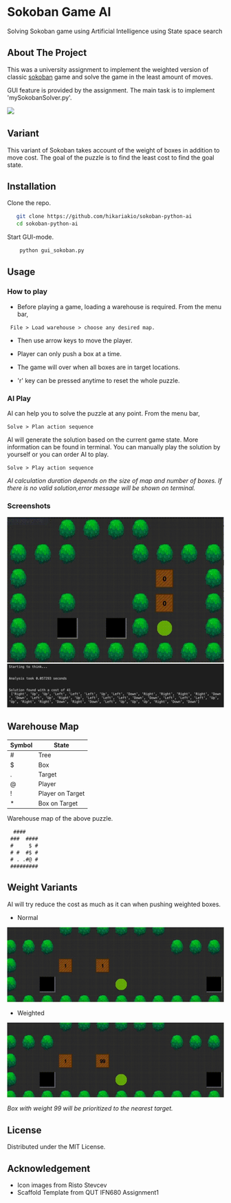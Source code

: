 # Sokoban Game AI

Solving Sokoban game using Artificial Intelligence using State space search

<!-- ABOUT THE PROJECT -->
## About The Project
<!-- screenshot -->

This was a university assignment to implement the weighted version of classic [sokoban](https://en.wikipedia.org/wiki/Sokoban) game and solve the game in the least amount of moves.

GUI feature is provided by the assignment. The main task is to implement 'mySokobanSolver.py'.

![](https://upload.wikimedia.org/wikipedia/commons/4/4b/Sokoban_ani.gif)


## Variant
<!-- variant -->

This variant of Sokoban takes account of the weight of boxes in addition to move cost. The goal of the puzzle is to find the least cost to find the goal state.

## Installation
<!-- installation -->

Clone the repo.

```sh
   git clone https://github.com/hikariakio/sokoban-python-ai
   cd sokoban-python-ai
   ```
   
Start GUI-mode.

```sh
    python gui_sokoban.py
```

## Usage
<!-- usage -->

### How to play

* Before playing a game, loading a warehouse is required.  From the menu bar,
```
 File > Load warehouse > choose any desired map.
```
* Then use arrow keys to move the player. 

* Player can only push a box at a time. 

* The game will over when all boxes are in target locations.

* 'r' key can be pressed anytime to reset the whole puzzle.


### AI Play

AI can help you to solve the puzzle at any point. From the menu bar,

```
Solve > Plan action sequence
```

AI will generate the solution based on the current game state. More information can be found in terminal. You can manually play the solution by yourself or you can order AI to play.

```
Solve > Play action sequence
```

*AI calculation duration depends on the size of map and number of boxes. If there is no valid solution,error message will be shown on terminal.*

### Screenshots

![initial-state](images/ss/gameplay1.gif)
![terminal1](images/ss/terminal1.png)



## Warehouse Map

| Symbol       | State      |
| ---          | -----      | 
|#|Tree
|$|Box
|.|Target
|@|Player
|!|Player on Target
|*|Box on Target

Warehouse map of the above puzzle.

```
  ####
 ###  ####
 #     $ #
 # #  #$ #
 # . .#@ #
 #########
 ```
 <!-- WEIGHT Variant -->
## Weight Variants

AI will try reduce the cost as much as it can when pushing weighted boxes.

* Normal

![initial-state](images/ss/gameplay2.gif)

* Weighted

![initial-state](images/ss/gameplay3.gif)

*Box with weight 99 will be prioritized to the nearest target.*


 <!-- LICENSE -->
## License

Distributed under the MIT License.

## Acknowledgement

* Icon images from Risto Stevcev
* Scaffold Template from QUT IFN680 Assignment1
